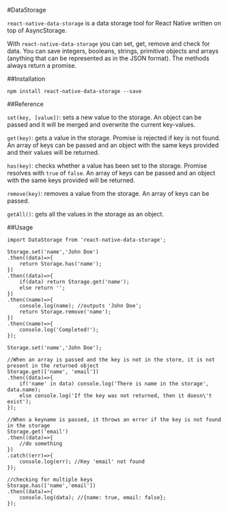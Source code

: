 #DataStorage

`react-native-data-storage` is a data storage tool for React Native written on top of AsyncStorage.

With `react-native-data-storage` you can set, get, remove and check for data. You can save integers, booleans, strings, primitive objects and arrays (anything that can be represented as in the JSON format). The methods always return a promise.

##Installation

`npm install react-native-data-storage --save`

##Reference

`set(key, [value])`: sets a new value to the storage. An object can be passed and it will be merged and overwrite the current key-values.

`get(key)`: gets a value in the storage. Promise is rejected if key is not found. An array of keys can be passed and an object with the same keys provided and their values will be returned.

`has(key)`: checks whether a value has been set to the storage. Promise resolves with `true` of `false`. An array of keys can be passed and an object with the same keys provided will be returned.

`remove(key)`: removes a value from the storage. An array of keys can be passed.

`getAll()`: gets all the values in the storage as an object.

##Usage

```
import DataStorage from 'react-native-data-storage';

Storage.set('name','John Doe')
.then((data)=>{
    return Storage.has('name');
})
.then((data)=>{
    if(data) return Storage.get('name');
    else return '';
})
.then((name)=>{
    console.log(name); //outputs 'John Doe';
    return Storage.remove('name');
})
.then((name)=>{
    console.log('Completed!');
});

Storage.set('name','John Doe');

//When an array is passed and the key is not in the store, it is not present in the returned object
Storage.get(['name', 'email'])
.then((data)=>{
    if('name' in data) console.log('There is name in the storage', data.name);
    else console.log('If the key was not returned, then it doesn\'t exist');
});

//When a keyname is passed, it throws an error if the key is not found in the storage
Storage.get('email')
.then((data)=>{
    //do something
})
.catch((err)=>{
    console.log(err); //Key 'email' not found
});

//checking for multiple keys
Storage.has(['name','email'])
.then((data)=>{
    console.log(data); //{name: true, email: false};
});
```
